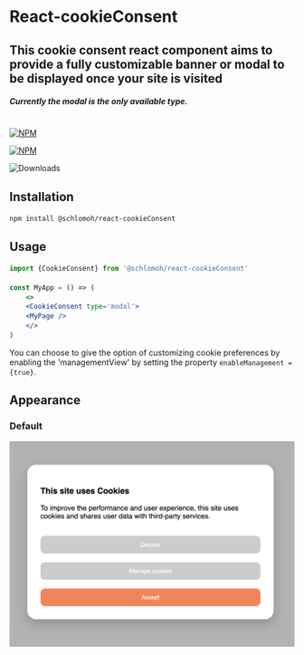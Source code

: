# React-cookieConsent

## This cookie consent react component aims to provide a fully customizable banner or modal to be displayed once your site is visited

##### Currently the modal is the only available type.
#

[![NPM](https://nodei.co/npm/@schlomoh/react-cookiConsent.png?compact=true)](https://nodei.co/npm/@schlomoh/react-cookieConsent/)

[![NPM](https://nodei.co/npm-dl/@schlomoh/react-cookiConsent.png?months=1)](https://nodei.co/npm/@schlomoh/react-cookieConsent/)


![Downloads](https://img.shields.io/npm/v/@schlomoh/react-cookieconsent)
## Installation 
```shell
npm install @schlomoh/react-cookieConsent
```

## Usage

```jsx
import {CookieConsent} from '@schlomoh/react-cookieConsent'

const MyApp = () => (
    <>
    <CookieConsent type='modal'>
    <MyPage />
    </>
)
```

You can choose to give the option of customizing cookie preferences by enabling the 'managementView' by setting the property ```enableManagement = {true}```.

## Appearance
### Default
![example](https://github.com/schlomoh/cookieConsent/blob/main/doc-assets/cookieBannerExample.png?raw=true)
